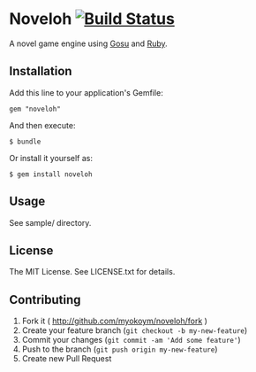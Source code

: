 # Noveloh [![Build Status](https://secure.travis-ci.org/myokoym/noveloh.png?branch=master)](http://travis-ci.org/myokoym/noveloh)

A novel game engine using [Gosu][] and [Ruby][].

[Gosu]: http://www.libgosu.org/
[Ruby]: https://www.ruby-lang.org/

## Installation

Add this line to your application's Gemfile:

    gem "noveloh"

And then execute:

    $ bundle

Or install it yourself as:

    $ gem install noveloh

## Usage

See sample/ directory.

## License

The MIT License. See LICENSE.txt for details.

## Contributing

1. Fork it ( http://github.com/myokoym/noveloh/fork )
2. Create your feature branch (`git checkout -b my-new-feature`)
3. Commit your changes (`git commit -am 'Add some feature'`)
4. Push to the branch (`git push origin my-new-feature`)
5. Create new Pull Request

